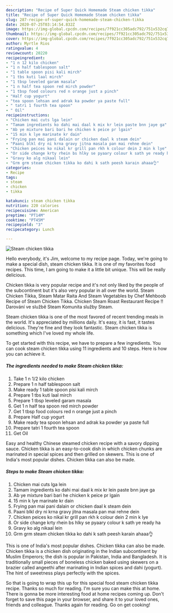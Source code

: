 ```yaml
---
description: "Recipe of Super Quick Homemade Steam chicken tikka"
title: "Recipe of Super Quick Homemade Steam chicken tikka"
slug: 287-recipe-of-super-quick-homemade-steam-chicken-tikka
date: 2020-07-25T03:14:54.832Z
image: https://img-global.cpcdn.com/recipes/7f921cc305adc792/751x532cq70/steam-chicken-tikka-recipe-main-photo.jpg
thumbnail: https://img-global.cpcdn.com/recipes/7f921cc305adc792/751x532cq70/steam-chicken-tikka-recipe-main-photo.jpg
cover: https://img-global.cpcdn.com/recipes/7f921cc305adc792/751x532cq70/steam-chicken-tikka-recipe-main-photo.jpg
author: Myrtle Rios
ratingvalue: 4
reviewcount: 20220
recipeingredient:
- "1 n 12 kilo chicken"
- "1 n half tablespoon salt"
- "1 table spoon pisi kali mirch"
- "1 tbs kuti laal mirch"
- "1 tbsp leveled garam masala"
- "1 n half tea spoon red mirch powder"
- "1 tbsp food colours red n orange just a pinch"
- "Half cup yogurt"
- "tea spoon lehsan and adrak ka powder ya paste full"
- " tatri 1 fourth tea spoon"
- " Oil"
recipeinstructions:
- "Chicken mai cuts lga lein"
- "Tamam ingredients ko dahi mai daal k mix kr lein paste bnn jaye ga"
- "Ab ye mixture bari bari he chicken k peice pr lgain"
- "15 min k lye marinate kr dain"
- "Frying pan mai pani dalain or chicken daal k steam dein"
- "Paani blkl dry ni krna gravy jitna masala pan mai rehne dein"
- "Chicken peices ko nikal kr grill pan rkh k colour dein 2 min k lye"
- "Or side change krty rhein bs hlky se pyaary colour k sath ye ready ha"
- "Gravy ko alg nikaal lein"
- "Grm grm steam chicken tikka ko dahi k sath peesh karain ahaaa👌"
categories:
- Recipe
tags:
- steam
- chicken
- tikka

katakunci: steam chicken tikka 
nutrition: 220 calories
recipecuisine: American
preptime: "PT14M"
cooktime: "PT45M"
recipeyield: "3"
recipecategory: Lunch

---
```



![Steam chicken tikka](https://img-global.cpcdn.com/recipes/7f921cc305adc792/751x532cq70/steam-chicken-tikka-recipe-main-photo.jpg)

Hello everybody, it's Jim, welcome to my recipe page. Today, we're going to make a special dish, steam chicken tikka. It is one of my favorites food recipes. This time, I am going to make it a little bit unique. This will be really delicious.

Chicken tikka is very popular recipe and it&#39;s not only liked by the people of the subcontinent but it&#39;s also very popular in all over the world. Steam Chicken Tikka, Steam Matar Raita And Steam Vegetables by Chef Mehboob Recipe of Steam Chicken Tikka. Chicken Steam Roast Restaurant Recipe !! Darování ve službě Steam Komunita služby Steam.

Steam chicken tikka is one of the most favored of recent trending meals in the world. It's appreciated by millions daily. It's easy, it is fast, it tastes delicious. They're fine and they look fantastic. Steam chicken tikka is something which I've loved my whole life.


To get started with this recipe, we have to prepare a few ingredients. You can cook steam chicken tikka using 11 ingredients and 10 steps. Here is how you can achieve it.

<!--inarticleads1-->

##### The ingredients needed to make Steam chicken tikka:

1. Take 1 n 1/2 kilo chicken
1. Prepare 1 n half tablespoon salt
1. Make ready 1 table spoon pisi kali mirch
1. Prepare 1 tbs kuti laal mirch
1. Prepare 1 tbsp leveled garam masala
1. Get 1 n half tea spoon red mirch powder
1. Get 1 tbsp food colours red n orange just a pinch
1. Prepare Half cup yogurt
1. Make ready tea spoon lehsan and adrak ka powder ya paste full
1. Prepare  tatri 1 fourth tea spoon
1. Get  Oil


Easy and healthy Chinese steamed chicken recipe with a savory dipping sauce. Chicken tikka is an easy-to-cook dish in which chicken chunks are marinated in special spices and then grilled on skewers. This is one of India&#39;s most popular dishes. Chicken tikka can also be made. 

<!--inarticleads2-->

##### Steps to make Steam chicken tikka:

1. Chicken mai cuts lga lein
1. Tamam ingredients ko dahi mai daal k mix kr lein paste bnn jaye ga
1. Ab ye mixture bari bari he chicken k peice pr lgain
1. 15 min k lye marinate kr dain
1. Frying pan mai pani dalain or chicken daal k steam dein
1. Paani blkl dry ni krna gravy jitna masala pan mai rehne dein
1. Chicken peices ko nikal kr grill pan rkh k colour dein 2 min k lye
1. Or side change krty rhein bs hlky se pyaary colour k sath ye ready ha
1. Gravy ko alg nikaal lein
1. Grm grm steam chicken tikka ko dahi k sath peesh karain ahaaa👌


This is one of India&#39;s most popular dishes. Chicken tikka can also be made. Chicken tikka is a chicken dish originating in the Indian subcontinent by Muslim Emperors; the dish is popular in Pakistan, India and Bangladesh. It is traditionally small pieces of boneless chicken baked using skewers on a brazier called angeethi after marinating in Indian spices and dahi (yogurt). The hint of sweetness plays perfectly with the spices. 

So that is going to wrap this up for this special food steam chicken tikka recipe. Thanks so much for reading. I'm sure you can make this at home. There is gonna be more interesting food at home recipes coming up. Don't forget to save this page in your browser, and share it to your loved ones, friends and colleague. Thanks again for reading. Go on get cooking!
